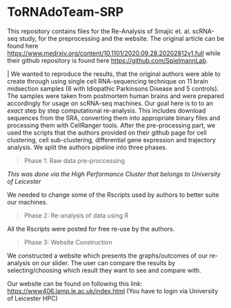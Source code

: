 # ToRNAdoTeam-SRP

This repository contains files for the Re-Analysis of Smajic et. al. scRNA-seq study, for the preprocessing and the website. The original article can be found here https://www.medrxiv.org/content/10.1101/2020.09.28.20202812v1.full while their github repository is found here https://github.com/SpielmannLab.

| We wanted to reproduce the results, that the original authors were able to create through using single cell RNA-sequencing technique on 11 brain midsection samples (6 with Idiopathic Parkinsons Disease and 5 controls). The samples were taken from postmortem human brains and were prepared accordingly for usage on scRNA-seq machines. Our goal here is to to an *exact* step by step computational re-analysis. This includes download sequences from the SRA, converting them into appropriate binary files and processing them with CellRanger tools. After the pre-processing part, we used the scripts that the authors provided on their github page for cell clustering, cell sub-clustering, differential gene expression and trajectory analysis. We split the authors pipeline into three phases.

> Phase 1: Raw data pre-proccessing

*This was done via the High Performance Cluster that belongs to University of Leicester*

We needed to change some of the Rscripts used by authors to better suite our machines.

> Phase 2: Re-analysis of data using R

All the Rscripts were posted for free re-use by the authors. 

> Phase 3: Website Construction

We constructed a website which presents the graphs/outcomes of our re-analysis on our slider. The user can compare the results by selecting/choosing which result they want to see and compare with.

Our website can be found on following this link: https://www406.lamp.le.ac.uk/index.html (You have to login via University of Leicester HPC)
